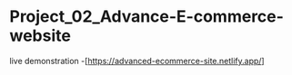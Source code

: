 # Project_02_Advance-E-commerce-website
live demonstration -[https://advanced-ecommerce-site.netlify.app/] 
